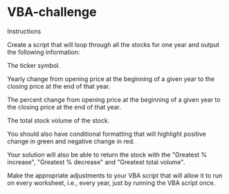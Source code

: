 # VBA-challenge

Instructions


Create a script that will loop through all the stocks for one year and output the following information:


The ticker symbol.


Yearly change from opening price at the beginning of a given year to the closing price at the end of that year.


The percent change from opening price at the beginning of a given year to the closing price at the end of that year.


The total stock volume of the stock.




You should also have conditional formatting that will highlight positive change in green and negative change in red.


Your solution will also be able to return the stock with the "Greatest % increase", "Greatest % decrease" and "Greatest total volume".

Make the appropriate adjustments to your VBA script that will allow it to run on every worksheet, i.e., every year, just by running the VBA script once.
